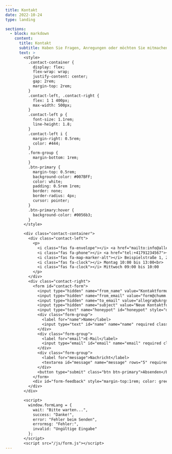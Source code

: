 ```yaml
---
title: Kontakt
date: 2022-10-24
type: landing

sections:
  - block: markdown
    content:
      title: Kontakt
      subtitle: Haben Sie Fragen, Anregungen oder möchten Sie mitmachen? Wir freuen uns auf Ihre Nachricht!
      text: >
        <style>
          .contact-container {
            display: flex;
            flex-wrap: wrap;
            justify-content: center;
            gap: 2rem;
            margin-top: 2rem;
          }
          .contact-left, .contact-right {
            flex: 1 1 400px;
            max-width: 500px;
          }
          .contact-left p {
            font-size: 1.1rem;
            line-height: 1.8;
          }
          .contact-left i {
            margin-right: 0.5rem;
            color: #444;
          }
          .form-group {
            margin-bottom: 1rem;
          }
          .btn-primary {
            margin-top: 0.5rem;
            background-color: #007BFF;
            color: white;
            padding: 0.5rem 1rem;
            border: none;
            border-radius: 4px;
            cursor: pointer;
          }
          .btn-primary:hover {
            background-color: #0056b3;
          }
        </style>

        <div class="contact-container">
          <div class="contact-left">
            <p>
              <i class="fas fa-envelope"></i> <a href="mailto:info@allegra-march.ch">info@allegra-march.ch</a><br>
              <i class="fas fa-phone"></i> <a href="tel:+41791234567">+41 79 123 45 67</a><br>
              <i class="fas fa-map-marker-alt"></i> Beispielstraße 1, Zürich, ZH 8000<br>
              <i class="fas fa-clock"></i> Montag 10:00 bis 13:00<br>
              <i class="fas fa-clock"></i> Mittwoch 09:00 bis 10:00
            </p>
          </div>
          <div class="contact-right">
            <form id="contact-form">
              <input type="hidden" name="from_name" value="Kontaktformular">
              <input type="hidden" name="from_email" value="form@chumm.ch">
              <input type="hidden" name="to_email" value="allegra@ukrgsm.com">
              <input type="hidden" name="subject" value="Neue Kontaktformular Nachricht">
              <input type="text" name="honeypot" id="honeypot" style="display:none" autocomplete="off">
              <div class="form-group">
                <label for="name">Name</label>
                <input type="text" id="name" name="name" required class="form-control">
              </div>
              <div class="form-group">
                <label for="email">E-Mail</label>
                <input type="email" id="email" name="email" required class="form-control">
              </div>
              <div class="form-group">
                <label for="message">Nachricht</label>
                <textarea id="message" name="message" rows="5" required class="form-control"></textarea>
              </div>
              <button type="submit" class="btn btn-primary">Absenden</button>
            </form>
            <div id="form-feedback" style="margin-top:1rem; color: green; display: none;"></div>
          </div>
        </div>

        <script>
          window.formLang = {
            wait: "Bitte warten...",
            success: "Danke!",
            error: "Fehler beim Senden",
            errormsg: "Fehler:",
            invalid: "Ungültige Eingabe"
          };
        </script>
        <script src="/js/form.js"></script>
---
```

